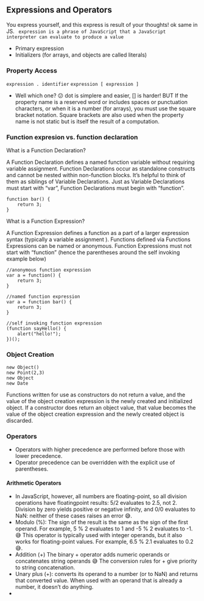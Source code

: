 ## Expressions and Operators
You express yourself, and this express is result of your thoughts! ok same in JS. ` expression is a phrase of JavaScript that a JavaScript interpreter
can evaluate to produce a value`
- Primary expression
- Initializers (for arrays, and objects are called literals)

### Property Access
`expression . identifier` `expression [ expression ]`
- Well which one? :confused:
dot is simplere and easier, [] is harder! BUT If the property name is a reserved word or includes spaces or punctuation characters, or when it is a number (for arrays), you
must use the square bracket notation. Square brackets are also used when the property name is not static but is itself the result of a computation.

### Function expresion vs. function declaration
What is a Function Declaration?

A Function Declaration defines a named function variable without requiring variable assignment. Function Declarations occur as standalone constructs and cannot be nested within non-function blocks. It’s helpful to think of them as siblings of Variable Declarations. Just as Variable Declarations must start with “var”, Function Declarations must begin with “function”.
```
function bar() {
    return 3;
}
```

What is a Function Expression?

A Function Expression defines a function as a part of a larger expression syntax (typically a variable assignment ). Functions defined via Functions Expressions can be named or anonymous. Function Expressions must not start with “function” (hence the parentheses around the self invoking example below)
```
//anonymous function expression
var a = function() {
    return 3;
}
 
//named function expression
var a = function bar() {
    return 3;
}
 
//self invoking function expression
(function sayHello() {
    alert("hello!");
})();
```
### Object Creation
```
new Object()
new Point(2,3)
new Object
new Date
```
Functions written for use as constructors do not return a value, and the value of the object creation expression is the newly created and initialized object. If a constructor does return an object value, that value becomes the value of the object creation expression and
the newly created object is discarded.
### Operators
- Operators with higher precedence are performed before those with lower precedence.
- Operator precedence can be overridden with the explicit use of parentheses.
#### Arithmetic Operators
- In JavaScript, however, all numbers are floating-point, so all division operations have floatingpoint results: 5/2 evaluates to 2.5, not 2. Division by zero yields positive or negative infinity, and 0/0 evaluates to NaN: neither of these cases raises an error :sweat_smile:.
- Modulo (%):  The sign of the result is the same as the sign of the first operand. For example, 5 % 2 evaluates to 1 and -5 % 2 evaluates to -1. :sweat_smile: This operator is typically used with integer operands, but it also works for floating-point values. For example, 6.5 % 2.1 evaluates to 0.2 :sweat_smile:.
- Addition (+) The binary + operator adds numeric operands or concatenates string operands :sweat_smile:  The conversion rules for + give priority to string concatenation.
- Unary plus (+): converts its operand to a number
(or to NaN) and returns that converted value. When used with an operand that is already a number, it doesn’t do anything.
- 

